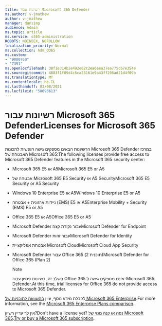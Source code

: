 ```yaml
---
title: רשיונות עבור Microsoft 365 Defender
ms.author: v-jmathew
author: v-jmathew
manager: dansimp
audience: Admin
ms.topic: article
ms.service: o365-administration
ROBOTS: NOINDEX, NOFOLLOW
localization_priority: Normal
ms.collection: Adm_O365
ms.custom:
- "9000760"
- "7391"
ms.openlocfilehash: 38f1e314b2e492e02c2ea6eea37ea775c67e354e
ms.sourcegitcommit: 4883f1f89d4c6ca23161e9a43ff206ad21d4f09b
ms.translationtype: MT
ms.contentlocale: he-IL
ms.lasthandoff: 03/08/2021
ms.locfileid: "50693613"
---
```

# <a name="licenses-for-microsoft-365-defender"></a><span data-ttu-id="d4c48-102">רשיונות עבור Microsoft 365 Defender</span><span class="sxs-lookup"><span data-stu-id="d4c48-102">Licenses for Microsoft 365 Defender</span></span>

<span data-ttu-id="d4c48-103">הרשיונות הבאים מספקים גישה חופשית לתכונות Microsoft 365 Defender במרכז האבטחה של Microsoft 365:</span><span class="sxs-lookup"><span data-stu-id="d4c48-103">The following licenses provide free access to Microsoft 365 Defender features in the Microsoft 365 security center:</span></span>

- <span data-ttu-id="d4c48-104">Microsoft 365 E5 או A5</span><span class="sxs-lookup"><span data-stu-id="d4c48-104">Microsoft 365 E5 or A5</span></span>
- <span data-ttu-id="d4c48-105">אבטחה של Microsoft 365 E5 Security או A5 Security</span><span class="sxs-lookup"><span data-stu-id="d4c48-105">Microsoft 365 E5 Security or A5 Security</span></span>
- <span data-ttu-id="d4c48-106">Windows 10 Enterprise E5 או A5</span><span class="sxs-lookup"><span data-stu-id="d4c48-106">Windows 10 Enterprise E5 or A5</span></span>
- <span data-ttu-id="d4c48-107">ניידות ארגונית + אבטחה (EMS) E5 או A5</span><span class="sxs-lookup"><span data-stu-id="d4c48-107">Enterprise Mobility + Security (EMS) E5 or A5</span></span>
- <span data-ttu-id="d4c48-108">Office 365 E5 או A5</span><span class="sxs-lookup"><span data-stu-id="d4c48-108">Office 365 E5 or A5</span></span>
- <span data-ttu-id="d4c48-109">Microsoft Defender עבור נקודת קצה</span><span class="sxs-lookup"><span data-stu-id="d4c48-109">Microsoft Defender for Endpoint</span></span>
- <span data-ttu-id="d4c48-110">Microsoft Defender עבור זהות</span><span class="sxs-lookup"><span data-stu-id="d4c48-110">Microsoft Defender for Identity</span></span>
- <span data-ttu-id="d4c48-111">אבטחת אפליקציית Microsoft Cloud</span><span class="sxs-lookup"><span data-stu-id="d4c48-111">Microsoft Cloud App Security</span></span>
- <span data-ttu-id="d4c48-112">Microsoft Defender עבור Office 365 (תוכנית 2)</span><span class="sxs-lookup"><span data-stu-id="d4c48-112">Microsoft Defender for Office 365 (Plan 2)</span></span>

    > [!NOTE]
    > <span data-ttu-id="d4c48-113">בשלב זה, רשיונות ניסיון עבור Office 365 אינם מספקים גישה ל-Microsoft 365 Defender.</span><span class="sxs-lookup"><span data-stu-id="d4c48-113">At this time, trial licenses for Office 365 do not provide access to Microsoft 365 Defender.</span></span>

<span data-ttu-id="d4c48-114">לקבלת מידע נוסף, עיין [בהשוואה לתוכניות של Microsoft 365 Enterprise](https://go.microsoft.com/fwlink/?linkid=2143458).</span><span class="sxs-lookup"><span data-stu-id="d4c48-114">For more information, see the [Microsoft 365 Enterprise Plans comparison](https://go.microsoft.com/fwlink/?linkid=2143458).</span></span>

<span data-ttu-id="d4c48-115">אין לך עדיין רשיון?</span><span class="sxs-lookup"><span data-stu-id="d4c48-115">Don't have a license yet?</span></span> <span data-ttu-id="d4c48-116">[נסה או קנה מנוי של Microsoft 365](https://go.microsoft.com/fwlink/?linkid=2143625).</span><span class="sxs-lookup"><span data-stu-id="d4c48-116">[Try or buy a Microsoft 365 subscription](https://go.microsoft.com/fwlink/?linkid=2143625).</span></span>
